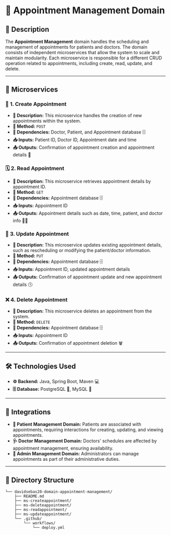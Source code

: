 # 🏥 **Appointment Management Domain**

## 📖 Description
The **Appointment Management** domain handles the scheduling and management of appointments for patients and doctors. The domain consists of independent microservices that allow the system to scale and maintain modularity. Each microservice is responsible for a different CRUD operation related to appointments, including create, read, update, and delete.

---

## 🔹 Microservices

### 📅 **1. Create Appointment**
- **📌 Description:** This microservice handles the creation of new appointments within the system.
- **🔹 Method:** `POST`
- **🔗 Dependencies:** Doctor, Patient, and Appointment database 🗄️
- **📥 Inputs:** Patient ID, Doctor ID, Appointment date and time
- **📤 Outputs:** Confirmation of appointment creation and appointment details 📅

### 🗓️ **2. Read Appointment**
- **📌 Description:** This microservice retrieves appointment details by appointment ID.
- **🔹 Method:** `GET`
- **🔗 Dependencies:** Appointment database 🗄️
- **📥 Inputs:** Appointment ID
- **📤 Outputs:** Appointment details such as date, time, patient, and doctor info 🧑‍⚕️

### 🔄 **3. Update Appointment**
- **📌 Description:** This microservice updates existing appointment details, such as rescheduling or modifying the patient/doctor information.
- **🔹 Method:** `PUT`
- **🔗 Dependencies:** Appointment database 🗄️
- **📥 Inputs:** Appointment ID, updated appointment details
- **📤 Outputs:** Confirmation of appointment update and new appointment details 🕓

### ❌ **4. Delete Appointment**
- **📌 Description:** This microservice deletes an appointment from the system.
- **🔹 Method:** `DELETE`
- **🔗 Dependencies:** Appointment database 🗄️
- **📥 Inputs:** Appointment ID
- **📤 Outputs:** Confirmation of appointment deletion 🗑️

---

## 🛠️ **Technologies Used**
- **⚙️ Backend:** Java, Spring Boot, Maven 💻
- **🗄️ Database:** PostgreSQL 🐘, MySQL 🐬

---

## 🔗 **Integrations**
- **🏥 Patient Management Domain:** Patients are associated with appointments, requiring interactions for creating, updating, and viewing appointments.
- **🩺 Doctor Management Domain:** Doctors' schedules are affected by appointment management, ensuring availability.
- **🧑 Admin Management Domain:** Administrators can manage appointments as part of their administrative duties.

---

## 📁 **Directory Structure**

```plaintext
└── davidsebas20-domain-appointment-management/
    ├── README.md
    ├── ms-createappointment/
    ├── ms-deleteappointment/
    ├── ms-readappointment/
    ├── ms-updateappointment/
    └── .github/
        └── workflows/
            └── deploy.yml



